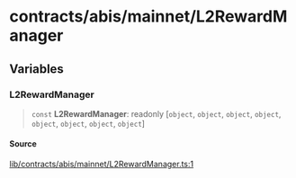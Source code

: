 # contracts/abis/mainnet/L2RewardManager

## Variables

### L2RewardManager

> `const` **L2RewardManager**: readonly [`object`, `object`, `object`, `object`, `object`, `object`, `object`, `object`]

#### Source

[lib/contracts/abis/mainnet/L2RewardManager.ts:1](https://github.com/PufferFinance/puffer-sdk/blob/a9a9d601e77e0efedabe0337a1d3883bc9358829/lib/contracts/abis/mainnet/L2RewardManager.ts#L1)
